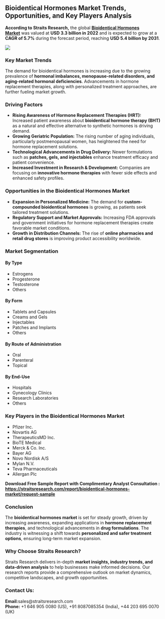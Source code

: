 <h2><strong>Bioidentical Hormones Market Trends, Opportunities, and Key Players Analysis</strong></h2>
<p><strong>According to Straits Research,</strong> the global <strong><a href="https://straitsresearch.com/report/bioidentical-hormones-market">Bioidentical Hormones Market</a></strong>&nbsp;was valued at <strong>USD 3.3 billion in 2022</strong> and is expected to grow at a <strong>CAGR of 5.7%</strong> during the forecast period, reaching <strong>USD 5.4 billion by 2031</strong>.</p>
<img src="https://blogger.googleusercontent.com/img/b/R29vZ2xl/AVvXsEiaEukBzamCjBDe3gtY18eLpYHGuaVi9JFHBvrajdime4NjrQiwP32S3Zi4Nmkwn0rf3eFACO9DFm3x602f8ex-XhMW_J1toOKbgio_0cbvTg0ySqiZh75ZAV8MdfmSE812lEsMyuDuDUsFLLO-m3okKifpBGNeTRKkjjoH0shqpWNvy1r3TQov-WCcMw/s700/2.jpg">
<h3><strong>Key Market Trends</strong></h3>
<p>The demand for bioidentical hormones is increasing due to the growing prevalence of <strong>hormonal imbalances, menopause-related disorders, and aging-related hormonal deficiencies</strong>. Advancements in hormone replacement therapies, along with personalized treatment approaches, are further fueling market growth.</p>
<h3><strong>Driving Factors</strong></h3>
<ul>
<li><strong>Rising Awareness of Hormone Replacement Therapies (HRT):</strong> Increased patient awareness about <strong>bioidentical hormone therapy (BHT)</strong> as a natural and effective alternative to synthetic hormones is driving demand.</li>
<li><strong>Growing Geriatric Population:</strong> The rising number of aging individuals, particularly postmenopausal women, has heightened the need for hormone replacement solutions.</li>
<li><strong>Technological Advancements in Drug Delivery:</strong> Newer formulations such as <strong>patches, gels, and injectables</strong> enhance treatment efficacy and patient convenience.</li>
<li><strong>Increased Investment in Research &amp; Development:</strong> Companies are focusing on <strong>innovative hormone therapies</strong> with fewer side effects and enhanced safety profiles.</li>
</ul>
<h3><strong>Opportunities in the Bioidentical Hormones Market</strong></h3>
<ul>
<li><strong>Expansion in Personalized Medicine:</strong> The demand for <strong>custom-compounded bioidentical hormones</strong> is growing, as patients seek tailored treatment solutions.</li>
<li><strong>Regulatory Support and Market Approvals:</strong> Increasing FDA approvals and government initiatives for hormone replacement therapies create favorable market conditions.</li>
<li><strong>Growth in Distribution Channels:</strong> The rise of <strong>online pharmacies and retail drug stores</strong> is improving product accessibility worldwide.</li>
</ul>
<h3><strong>Market Segmentation</strong></h3>
<h4><strong>By Type</strong></h4>
<ul>
<li>Estrogens</li>
<li>Progesterone</li>
<li>Testosterone</li>
<li>Others</li>
</ul>
<h4><strong>By Form</strong></h4>
<ul>
<li>Tablets and Capsules</li>
<li>Creams and Gels</li>
<li>Injectables</li>
<li>Patches and Implants</li>
<li>Others</li>
</ul>
<h4><strong>By Route of Administration</strong></h4>
<ul>
<li>Oral</li>
<li>Parenteral</li>
<li>Topical</li>
</ul>
<h4><strong>By End-Use</strong></h4>
<ul>
<li>Hospitals</li>
<li>Gynecology Clinics</li>
<li>Research Laboratories</li>
<li>Others</li>
</ul>
<h3><strong>Key Players in the Bioidentical Hormones Market</strong></h3>
<ul>
<li>Pfizer Inc.</li>
<li>Novartis AG</li>
<li>TherapeuticsMD Inc.</li>
<li>BioTE Medical</li>
<li>Merck &amp; Co. Inc.</li>
<li>Bayer AG</li>
<li>Novo Nordisk A/S</li>
<li>Mylan N.V.</li>
<li>Teva Pharmaceuticals</li>
<li>Allergan Plc</li>
</ul>
<p><strong>Download Free Sample Report with&nbsp;Complimentary Analyst Consultation : <a href="https://straitsresearch.com/report/bioidentical-hormones-market/request-sample">https://straitsresearch.com/report/bioidentical-hormones-market/request-sample</a><br /></strong></p>
<h3><strong>Conclusion</strong></h3>
<p>The <strong>bioidentical hormones market</strong> is set for steady growth, driven by increasing awareness, expanding applications in <strong>hormone replacement therapies</strong>, and technological advancements in <strong>drug formulations</strong>. The industry is witnessing a shift towards <strong>personalized and safer treatment options</strong>, ensuring long-term market expansion.</p>
<h3><strong>Why Choose Straits Research?</strong></h3>
<p>Straits Research delivers in-depth <strong>market insights, industry trends, and data-driven analysis</strong> to help businesses make informed decisions. Our research reports provide a comprehensive outlook on market dynamics, competitive landscapes, and growth opportunities.</p>
<h3><strong>Contact Us:</strong></h3>
<p><strong>Email:</strong><a rel="">sales@straitsresearch.com</a><br /><strong>Phone:</strong> +1 646 905 0080 (US), +91 8087085354 (India), +44 203 695 0070 (UK)</p>
